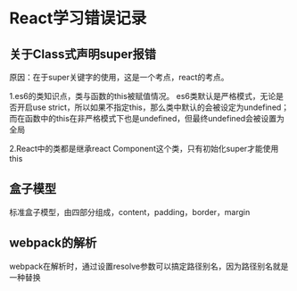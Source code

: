 # React学习错误记录

## 关于Class式声明super报错
原因：在于super关键字的使用，这是一个考点，react的考点。

1.es6的类知识点，类与函数的this被赋值情况。
es6类默认是严格模式，无论是否开启use strict，所以如果不指定this，那么类中默认的会被设定为undefined；而在函数中的this在非严格模式下也是undefined，但最终undefined会被设置为全局

2.React中的类都是继承react Component这个类，只有初始化super才能使用this

## 盒子模型
标准盒子模型，由四部分组成，content，padding，border，margin

## webpack的解析

webpack在解析时，通过设置resolve参数可以搞定路径别名，因为路径别名就是一种替换
